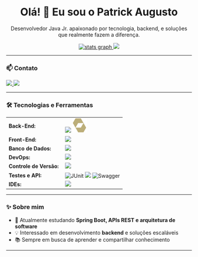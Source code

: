<h1 align="center">Olá! 👋 Eu sou o Patrick Augusto</h1>

<p align="center">
  Desenvolvedor Java Jr. apaixonado por tecnologia, backend, e soluções que realmente fazem a diferença.
</p>

<div align="center">
  <a href="https://github.com/patrickaugusto">
  <img src="https://github-readme-stats.vercel.app/api?username=patrickaugusto&hide_title=false&hide_rank=false&show_icons=true&include_all_commits=true&count_private=true&disable_animations=false&theme=dracula&locale=en&hide_border=false" height="150" alt="stats graph"  />
  </a>
  <a href="https://github.com/patrickaugusto">
    <img height="150" src="https://github-readme-stats.vercel.app/api/top-langs/?username=patrickaugusto&layout=compact&theme=dracula&langs_count=6" />
  </a>
</div>

---

### 📫 Contato

<div align="left">
  <a href="mailto:trick0augusto@gmail.com">
    <img src="https://img.shields.io/static/v1?message=Gmail&logo=gmail&label=&color=D14836&logoColor=white&style=for-the-badge" height="35" />
  </a>
  <a href="https://www.linkedin.com/in/patrick-augusto-nascimento" target="_blank">
    <img src="https://img.shields.io/static/v1?message=LinkedIn&logo=linkedin&label=&color=0077B5&logoColor=white&style=for-the-badge" height="35" />
  </a>
</div>

---

### 🛠️ Tecnologias e Ferramentas

<table>
  <tr>
    <td style="font-weight: bold; padding-right: 10px; vertical-align: center;">Back-End:</td>
    <td>
      <img height="40" src="https://skillicons.dev/icons?i=java,spring,nodejs,maven"/>
      <img height="40" src="https://raw.githubusercontent.com/devicons/devicon/master/icons/hibernate/hibernate-plain.svg" alt="Hibernate" title="Hibernate" />
    </td>
  </tr>
  <tr>
    <td style="font-weight: bold; padding-right: 10px; vertical-align: center;">Front-End:</td>
    <td><img height="40" src="https://skillicons.dev/icons?i=html,css,js,tailwind,figma"/></td>
  </tr>
  <tr>
    <td style="font-weight: bold; padding-right: 10px; vertical-align: center;">Banco de Dados:</td>
    <td><img height="40" src="https://skillicons.dev/icons?i=mysql,postgresql"/></td>
  </tr>
  <tr>
    <td style="font-weight: bold; padding-right: 10px; vertical-align: center;">DevOps:</td>
    <td><img height="40" src="https://skillicons.dev/icons?i=docker"/></td>
  </tr>
  <tr>
    <td style="font-weight: bold; padding-right: 10px; vertical-align: center;">Controle de Versão:</td>
    <td><img height="40" src="https://skillicons.dev/icons?i=git,github"/></td>
  </tr>
  <tr>
    <td style="font-weight: bold; padding-right: 10px; vertical-align: center;">Testes e API:</td>
    <td>
      <img height="40" src="https://img.shields.io/badge/JUnit-25A162?style=flat&logo=java&logoColor=white" alt="JUnit" title="JUnit" />
      <img height="40" src="https://skillicons.dev/icons?i=postman" />
      <img height="40" src="https://img.shields.io/badge/Swagger-85EA2D?style=flat&logo=swagger&logoColor=black" alt="Swagger" title="Swagger" />
    </td>
  </tr>
  <tr>
    <td style="font-weight: bold; padding-right: 10px; vertical-align: center;">IDEs:</td>
    <td><img height="40" src="https://skillicons.dev/icons?i=vscode,intellij"/></td>
  </tr>
</table>


---

### ✨ Sobre mim

- 🌱 Atualmente estudando **Spring Boot, APIs REST e arquitetura de software**
- 💡 Interessado em desenvolvimento **backend** e soluções escaláveis
- 📚 Sempre em busca de aprender e compartilhar conhecimento

---

